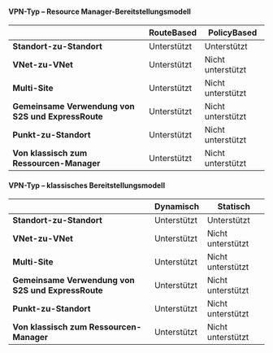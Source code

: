 #### <a name="vpn-type---resource-manager-deployment-model"></a>VPN-Typ – Resource Manager-Bereitstellungsmodell
|  | **RouteBased** | **PolicyBased** |
| --- | --- | --- |
| **Standort-zu-Standort** |Unterstützt |Unterstützt |
| **VNet-zu-VNet** |Unterstützt |Nicht unterstützt |
| **Multi-Site** |Unterstützt |Nicht unterstützt |
| **Gemeinsame Verwendung von S2S und ExpressRoute** |Unterstützt |Nicht unterstützt |
| **Punkt-zu-Standort** |Unterstützt |Nicht unterstützt |
| **Von klassisch zum Ressourcen-Manager** |Unterstützt |Nicht unterstützt |

#### <a name="vpn-type---classic-deployment-model"></a>VPN-Typ – klassisches Bereitstellungsmodell
|  | **Dynamisch** | **Statisch** |
| --- | --- | --- |
| **Standort-zu-Standort** |Unterstützt |Unterstützt |
| **VNet-zu-VNet** |Unterstützt |Nicht unterstützt |
| **Multi-Site** |Unterstützt |Nicht unterstützt |
| **Gemeinsame Verwendung von S2S und ExpressRoute** |Unterstützt |Nicht unterstützt |
| **Punkt-zu-Standort** |Unterstützt |Nicht unterstützt |
| **Von klassisch zum Ressourcen-Manager** |Unterstützt |Nicht unterstützt |

